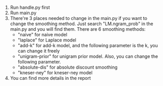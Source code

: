 1. Run handle.py first
2. Run main.py
3. There're 3 places needed to change in the main.py if you want to change the smoothing method. Just search "LM.ngram_prob" in the main.py and you will find them.
  There are 6 smoothing methods:
    - "naive" for naive model
    - "laplace" for Laplace model
    - "add-k" for add-k model, and the following parameter is the k, you can change it freely
    - "unigram-prior" for unigram prior model. Also, you can change the following parameter.
    - "absolute-dis" for absolute discount smoothing
    - "kneser-ney" for kneser-ney model
4. You can find more details in the report

